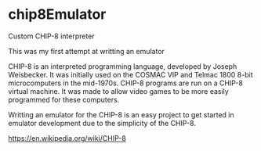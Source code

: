 # chip8Emulator
Custom CHIP-8 interpreter

This was my first attempt at writting an emulator

CHIP-8 is an interpreted programming language, developed by Joseph Weisbecker. It was initially used on the COSMAC VIP and Telmac 1800 8-bit microcomputers in the mid-1970s. CHIP-8 programs are run on a CHIP-8 virtual machine. It was made to allow video games to be more easily programmed for these computers.

Writting an emulator for the CHIP-8 is an easy project to get started in emulator development due to the simplicity of the CHIP-8.

https://en.wikipedia.org/wiki/CHIP-8



